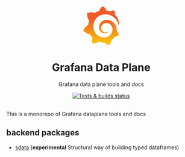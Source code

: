 <div align="center">
  <img
    src="./docs/img/logo.svg"
    alt="Grafana Logo"
    width="100px"
    padding="40px"
  />
  <h1>Grafana Data Plane</h1>
  <p>Grafana data plane tools and docs</p>
</div>
<div align="center">
  <a href="https://github.com/grafana/dataplane/actions/workflows/ci.yml"
    ><img
      src="https://github.com/grafana/dataplane/actions/workflows/ci.yml/badge.svg"
      alt="Tests & builds status" /></a
  >
  <br />
  <br />
</div>

This is a monorepo of Grafana dataplane tools and docs

## backend packages

- [sdata](./sdata/) (**experimental** Structural way of building typed dataframes)

